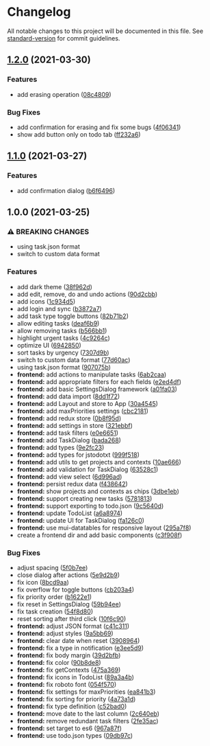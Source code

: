 # Changelog

All notable changes to this project will be documented in this file. See [standard-version](https://github.com/conventional-changelog/standard-version) for commit guidelines.

## [1.2.0](https://github.com/DCsunset/task.json-web/compare/v1.1.0...v1.2.0) (2021-03-30)


### Features

* add erasing operation ([08c4809](https://github.com/DCsunset/task.json-web/commit/08c48092c0c2f4ea37bddbe797e26c21607bb697))


### Bug Fixes

* add confirmation for erasing and fix some bugs ([4f06341](https://github.com/DCsunset/task.json-web/commit/4f06341d701a9e07ee1f48550e4659921964adb1))
* show add button only on todo tab ([ff232a6](https://github.com/DCsunset/task.json-web/commit/ff232a6114f1c5c07292a8ea099763a83790c785))

## [1.1.0](https://github.com/DCsunset/task.json-web/compare/v1.0.0...v1.1.0) (2021-03-27)


### Features

* add confirmation dialog ([b6f6496](https://github.com/DCsunset/task.json-web/commit/b6f649689ba9af0dd33898304b66ff9489e9b006))

## 1.0.0 (2021-03-25)


### ⚠ BREAKING CHANGES

* using task.json format
* switch to custom data format

### Features

* add dark theme ([38f962d](https://github.com/DCsunset/task.json-web/commit/38f962d9967afd0df42154e9bc27e0d53aefa001))
* add edit, remove, do and undo actions ([90d2cbb](https://github.com/DCsunset/task.json-web/commit/90d2cbb16144254928cb48d86c59347f6e1dfd2d))
* add icons ([1c934d5](https://github.com/DCsunset/task.json-web/commit/1c934d5aaf454b35a754cf35fa02037bac6ac87e))
* add login and sync ([b3872a7](https://github.com/DCsunset/task.json-web/commit/b3872a7c058ce3f0aa2ac3a6e0628dafd3db5fe4))
* add task type toggle buttons ([82b71b2](https://github.com/DCsunset/task.json-web/commit/82b71b228fa622f0278ff76fed78c9a07f282d1e))
* allow editing tasks ([deaf6b9](https://github.com/DCsunset/task.json-web/commit/deaf6b9a638dfd7af6528050a9162ad95d0bf3cc))
* allow removing tasks ([b566bb1](https://github.com/DCsunset/task.json-web/commit/b566bb1f99bb18cd38305b70b2a27d713e3937d2))
* highlight urgent tasks ([4c9264c](https://github.com/DCsunset/task.json-web/commit/4c9264cc7157da6f64832b81689b611cacecbcdf))
* optimize UI ([6942850](https://github.com/DCsunset/task.json-web/commit/6942850a9f48e849e13f513a68ff9a56d7b61123))
* sort tasks by urgency ([7307d9b](https://github.com/DCsunset/task.json-web/commit/7307d9baf09a01c42f6606c7c707d998f84b5540))
* switch to custom data format ([77d60ac](https://github.com/DCsunset/task.json-web/commit/77d60ace979d5ae2a0cd46ec2aef92312842f58f))
* using task.json format ([907075b](https://github.com/DCsunset/task.json-web/commit/907075bc515bd64a311209f2dbeff519b38242a3))
* **frontend:** add actions to manipulate tasks ([6ab2caa](https://github.com/DCsunset/task.json-web/commit/6ab2caa37ad7345d49e6a6aae5ecf0091209434a))
* **frontend:** add appropriate filters for each fields ([e2ed4df](https://github.com/DCsunset/task.json-web/commit/e2ed4dfd991bcfbe8dc77b0e3dcaa57f7fb2116f))
* **frontend:** add basic SettingsDialog framework ([a01fa03](https://github.com/DCsunset/task.json-web/commit/a01fa0330f18a1ab37182ee14a1870406d88cad3))
* **frontend:** add data import ([8dd1f72](https://github.com/DCsunset/task.json-web/commit/8dd1f721e00e7017e8509a1b5f513b4505d33ea9))
* **frontend:** add Layout and store to App ([30a4545](https://github.com/DCsunset/task.json-web/commit/30a4545c4a49c4ee38002b3bc811b315295c6104))
* **frontend:** add maxPriorities settings ([cbc2181](https://github.com/DCsunset/task.json-web/commit/cbc2181147e8ca685e45e89f6c78f9fd05803281))
* **frontend:** add redux store ([0b8f95d](https://github.com/DCsunset/task.json-web/commit/0b8f95db8db2b8551350e82ba458047e04da2c92))
* **frontend:** add settings in store ([321ebbf](https://github.com/DCsunset/task.json-web/commit/321ebbf42807e746948efd27c3f552bc5daf1748))
* **frontend:** add task filters ([e0e6651](https://github.com/DCsunset/task.json-web/commit/e0e66519839fa054c383c4331d8ee8c746a6b839))
* **frontend:** add TaskDialog ([bada268](https://github.com/DCsunset/task.json-web/commit/bada268bc148095960322172f32e0d453d3c7f5f))
* **frontend:** add types ([9e2fc23](https://github.com/DCsunset/task.json-web/commit/9e2fc23684a4ef59b3713b4b4424beddbcb10777))
* **frontend:** add types for jstodotxt ([999f518](https://github.com/DCsunset/task.json-web/commit/999f518d1ee2263a64e897fe9788aa51d0736713))
* **frontend:** add utils to get projects and contexts ([10ae666](https://github.com/DCsunset/task.json-web/commit/10ae66657ae24ff67d158d956c342581df9663ba))
* **frontend:** add validation for TaskDialog ([63528c1](https://github.com/DCsunset/task.json-web/commit/63528c152d0fc8c21459d69824cdef3320927913))
* **frontend:** add view select ([6d996ad](https://github.com/DCsunset/task.json-web/commit/6d996ad01460a035507734d9b498448f29a1e7d5))
* **frontend:** persist redux data ([f438642](https://github.com/DCsunset/task.json-web/commit/f4386425b870c7f788d87ffc470acc041bcb4cdd))
* **frontend:** show projects and contexts as chips ([3dbe1eb](https://github.com/DCsunset/task.json-web/commit/3dbe1eb9ce26078af2bfd74a7b81b687262ff308))
* **frontend:** support creating new tasks ([5781813](https://github.com/DCsunset/task.json-web/commit/57818137ad4b296af60d87ab7e9f6a2853efccaa))
* **frontend:** support exporting to todo.json ([9c5640d](https://github.com/DCsunset/task.json-web/commit/9c5640dfd4204228a6cb7f5727cb627fa553165b))
* **frontend:** update TodoList ([a6a8974](https://github.com/DCsunset/task.json-web/commit/a6a8974b7d52a1c8a70a74d79019497e477f28af))
* **frontend:** update UI for TaskDialog ([fa126c0](https://github.com/DCsunset/task.json-web/commit/fa126c0a5b34600294a10b9a5bb37a04476cf920))
* **frontend:** use mui-datatables for responsive layout ([295a7f8](https://github.com/DCsunset/task.json-web/commit/295a7f85758d88e8717a526d34a11515acf15b68))
* create a frontend dir and add basic components ([c3f908f](https://github.com/DCsunset/task.json-web/commit/c3f908f68341f3c1b602fbaa58eae40c42738f83))


### Bug Fixes

* adjust spacing ([5f0b7ee](https://github.com/DCsunset/task.json-web/commit/5f0b7ee06cb38837b2f306ba36ef74ffd2252077))
* close dialog after actions ([5e9d2b9](https://github.com/DCsunset/task.json-web/commit/5e9d2b956fc3eaae5da2ba8a3346abe781b7d240))
* fix icon ([8bcd9aa](https://github.com/DCsunset/task.json-web/commit/8bcd9aacc2f35a723d0316fa11e3ec9bcff2a2e5))
* fix overflow for toggle buttons ([cb203a4](https://github.com/DCsunset/task.json-web/commit/cb203a40972b0730c006c5ce5c49307ef89043d3))
* fix priority order ([b1622e1](https://github.com/DCsunset/task.json-web/commit/b1622e1bc8c5a3c232cd43398ed0af1abfd388d4))
* fix reset in SettingsDialog ([59b94ee](https://github.com/DCsunset/task.json-web/commit/59b94ee9346eb7cad797e411004847d669f149b0))
* fix task creation ([54f8d80](https://github.com/DCsunset/task.json-web/commit/54f8d8023aca32b800bc2db6a63f0911ce410be4))
* reset sorting after third click ([10f6c90](https://github.com/DCsunset/task.json-web/commit/10f6c9037358ddef52b3387f7922c922d1099d0d))
* **frontend:** adjust JSON format ([c41c311](https://github.com/DCsunset/task.json-web/commit/c41c311406c3320ef00834fd87a66e8ef81602ff))
* **frontend:** adjust styles ([9a5bb69](https://github.com/DCsunset/task.json-web/commit/9a5bb698caa0505e9d4c7e8a69ae0d34d32c21bc))
* **frontend:** clear date when reset ([3908964](https://github.com/DCsunset/task.json-web/commit/3908964add5d74419a35a146eb75c267e8daeab6))
* **frontend:** fix a type in notification ([e3ee5d9](https://github.com/DCsunset/task.json-web/commit/e3ee5d9734ab628c07359d4645054604cf198077))
* **frontend:** fix body margin ([39d2bfb](https://github.com/DCsunset/task.json-web/commit/39d2bfb185e4a07dbfdb8cc163da3627ceaa0748))
* **frontend:** fix color ([90b8de8](https://github.com/DCsunset/task.json-web/commit/90b8de8f98e17d9e7e0db8dbfaaa389c32452e0a))
* **frontend:** fix getContexts ([475a369](https://github.com/DCsunset/task.json-web/commit/475a3697f569826744ae0bdacd0d324717ddf657))
* **frontend:** fix icons in TodoList ([89a3a4b](https://github.com/DCsunset/task.json-web/commit/89a3a4b0aea0f9a978bbe5c861dc38a6c7be50b4))
* **frontend:** fix roboto font ([054f570](https://github.com/DCsunset/task.json-web/commit/054f57040f9434a4ec40d4495ac70229abf3cd74))
* **frontend:** fix settings for maxPriorities ([ea841b3](https://github.com/DCsunset/task.json-web/commit/ea841b3f16d57e428fa5e730071f25db0f22db2c))
* **frontend:** fix sorting for priority ([4a73a1d](https://github.com/DCsunset/task.json-web/commit/4a73a1d0a8cf428e219dae40613cdd92c5a84264))
* **frontend:** fix type definition ([c52bad0](https://github.com/DCsunset/task.json-web/commit/c52bad0df38d3f1c25f0e962924b85c7147332ed))
* **frontend:** move date to the last column ([2c640eb](https://github.com/DCsunset/task.json-web/commit/2c640ebbfc029605b47e76a54071e9bac618b90f))
* **frontend:** remove redundant task filters ([2fe35ac](https://github.com/DCsunset/task.json-web/commit/2fe35ac0af9a1e72438609138d2f84fa9899f768))
* **frontend:** set target to es6 ([967a87f](https://github.com/DCsunset/task.json-web/commit/967a87f3bf1828ca46574a32e6f764362350c50b))
* **frontend:** use todo.json types ([09db97c](https://github.com/DCsunset/task.json-web/commit/09db97cf310901ca6632eb88419411b29abe90f5))
